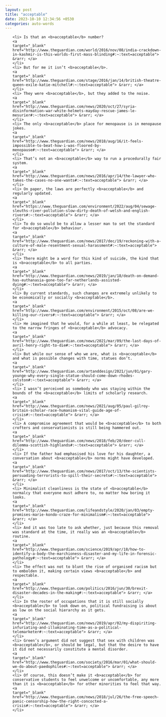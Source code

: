 ```yaml
---
layout: post
title: "acceptable"
date: 2023-10-10 12:34:56 +0530
categories: auto-words
---
```

<ol>

    <li> Is that an <b>acceptable</b> number?
    <a 
    target="_blank" 
    href="http://www.theguardian.com/world/2016/nov/08/india-crackdown-in-kashmir-is-this-worlds-first-mass-blinding#:~:text=acceptable"> &rarr; </a>
    </li>
    <li> But for me it isn’t <b>acceptable</b>.
    <a 
    target="_blank" 
    href="http://www.theguardian.com/stage/2016/jan/14/british-theatre-queen-exile-katie-mitchell#:~:text=acceptable"> &rarr; </a>
    </li>
    <li> They were <b>acceptable</b>, but they added to the noise.
    <a 
    target="_blank" 
    href="http://www.theguardian.com/news/2020/oct/27/syria-disinformation-war-white-helmets-mayday-rescue-james-le-mesurier#:~:text=acceptable"> &rarr; </a>
    </li>
    <li> The only <b>acceptable</b> place for menopause is in menopause jokes.
    <a 
    target="_blank" 
    href="http://www.theguardian.com/news/2018/aug/16/it-feels-impossible-to-beat-how-i-was-floored-by-menopause#:~:text=acceptable"> &rarr; </a>
    </li>
    <li> That’s not an <b>acceptable</b> way to run a procedurally fair system.
    <a 
    target="_blank" 
    href="http://www.theguardian.com/news/2016/apr/14/the-lawyer-who-takes-the-cases-no-one-wants#:~:text=acceptable"> &rarr; </a>
    </li>
    <li> On paper, the laws are perfectly <b>acceptable</b> and regularly updated.
    <a 
    target="_blank" 
    href="https://www.theguardian.com/environment/2022/aug/04/sewage-sleuths-river-pollution-slow-dirty-death-of-welsh-and-english-rivers#:~:text=acceptable"> &rarr; </a>
    </li>
    <li> To do so would be to allow a lesser man to set the standard for <b>acceptable</b> behaviour.
    <a 
    target="_blank" 
    href="http://www.theguardian.com/news/2017/dec/19/reckoning-with-a-culture-of-male-resentment-sexual-harassment#:~:text=acceptable"> &rarr; </a>
    </li>
    <li> There might be a word for this kind of suicide, the kind that is <b>acceptable</b> to all parties.
    <a 
    target="_blank" 
    href="http://www.theguardian.com/news/2019/jan/18/death-on-demand-has-euthanasia-gone-too-far-netherlands-assisted-dying#:~:text=acceptable"> &rarr; </a>
    </li>
    <li> By current standards, such changes are extremely unlikely to be economically or socially <b>acceptable</b>.
    <a 
    target="_blank" 
    href="http://www.theguardian.com/environment/2015/oct/08/are-we-killing-our-rivers#:~:text=acceptable"> &rarr; </a>
    </li>
    <li> He imagined that he would, for a while at least, be relegated to the narrow fringes of <b>acceptable</b> advocacy.
    <a 
    target="_blank" 
    href="http://www.theguardian.com/news/2021/mar/09/the-last-days-of-avril-henry-right-to-die#:~:text=acceptable"> &rarr; </a>
    </li>
    <li> But while our sense of who we are, what is <b>acceptable</b> and what is possible changes with time, statues don’t.
    <a 
    target="_blank" 
    href="http://www.theguardian.com/artanddesign/2021/jun/01/gary-younge-why-every-single-statue-should-come-down-rhodes-colston#:~:text=acceptable"> &rarr; </a>
    </li>
    <li> I wasn’t perceived as somebody who was staying within the bounds of the <b>acceptable</b> limits of scholarly research.
    <a 
    target="_blank" 
    href="http://www.theguardian.com/news/2021/aug/05/paul-gilroy-britain-scholar-race-humanism-vital-guide-age-of-crisis#:~:text=acceptable"> &rarr; </a>
    </li>
    <li> A compromise agreement that would be <b>acceptable</b> to both crofters and conservationists is still being hammered out.
    <a 
    target="_blank" 
    href="http://www.theguardian.com/news/2018/feb/20/deer-cull-dilemma-scottish-highlands#:~:text=acceptable"> &rarr; </a>
    </li>
    <li> If the father had emphasised his love for his daughter, a conversation about <b>acceptable</b> norms might have developed.
    <a 
    target="_blank" 
    href="http://www.theguardian.com/news/2017/oct/13/the-scientists-persuading-terrorists-to-spill-their-secrets#:~:text=acceptable"> &rarr; </a>
    </li>
    <li> Minimalist cleanliness is the state of <b>acceptable</b> normalcy that everyone must adhere to, no matter how boring it looks.
    <a 
    target="_blank" 
    href="http://www.theguardian.com/lifeandstyle/2020/jan/03/empty-promises-marie-kondo-craze-for-minimalism#:~:text=acceptable"> &rarr; </a>
    </li>
    <li> And it was too late to ask whether, just because this removal was standard at the time, it really was an <b>acceptable</b> routine.
    <a 
    target="_blank" 
    href="http://www.theguardian.com/science/2019/apr/18/how-to-identify-a-body-the-marchioness-disaster-and-my-life-in-forensic-pathology#:~:text=acceptable"> &rarr; </a>
    </li>
    <li> The effect was not to blunt the rise of organised racism but to embolden it, making certain views <b>acceptable</b> and respectable.
    <a 
    target="_blank" 
    href="http://www.theguardian.com/politics/2016/jun/30/brexit-disaster-decades-in-the-making#:~:text=acceptable"> &rarr; </a>
    </li>
    <li> In the roster of occupations that it is still socially <b>acceptable</b> to look down on, political fundraising is about as low on the social hierarchy as it gets.
    <a 
    target="_blank" 
    href="http://www.theguardian.com/news/2019/apr/02/my-dispiriting-infuriating-and-illuminating-time-as-a-political-telemarketer#:~:text=acceptable"> &rarr; </a>
    </li>
    <li> Green’s argument did not suggest that sex with children was <b>acceptable</b>, or should be legal, but that the desire to have it did not necessarily constitute a mental disorder.
    <a 
    target="_blank" 
    href="http://www.theguardian.com/society/2016/mar/01/what-should-we-do-about-paedophiles#:~:text=acceptable"> &rarr; </a>
    </li>
    <li> Of course, this doesn’t make it <b>acceptable</b> for conservative students to feel unwelcome or uncomfortable, any more than it is <b>acceptable</b> for other minorities to feel that way.
    <a 
    target="_blank" 
    href="http://www.theguardian.com/news/2018/jul/26/the-free-speech-panic-censorship-how-the-right-concocted-a-crisis#:~:text=acceptable"> &rarr; </a>
    </li>